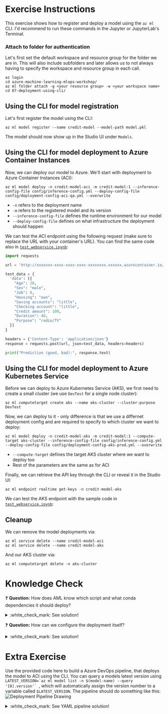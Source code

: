 # Exercise Instructions

This exercise shows how to register and deploy a model using the `az ml` CLI. I'd recommend to run these commands in the Jupyter or JupyterLab's Terminal.

### Attach to folder for authentication

Let's first set the default workspace and resource group for the folder we are in. This will also include subfolders and later allows us to not always having to specify the workspace and resource group in each call.

```cli
az login
cd azure-machine-learning-mlops-workshop/
az ml folder attach -g <your resource group> -w <your workspace name>
cd 07-deployment-using-cli/
```

## Using the CLI for model registration

Let's first register the model using the CLI:

```cli
az ml model register --name credit-model --model-path model.pkl
```

The model should now show up in the Studio UI under `Models`.

## Using the CLI for model deployment to Azure Container Instances

Now, we can deploy our model to Azure. We'll start with deployment to Azure Container Instances (ACI):

```cli
az ml model deploy -n credit-model-aci -m credit-model:1 --inference-config-file config/inference-config.yml --deploy-config-file config/deployment-config-aci-qa.yml --overwrite
```

* `-n` refers to the deployment name
* `-m` refers to the registered model and its version
* `--inference-config-file` defines the runtime environment for our model
* `--deploy-config-file` defines on what infrastructure the deployment should happen

We can test the ACI endpoint using the following request (make sure to replace the URL with your container's URL). You can find the same code also in [`test_webservice.ipynb`](test_webservice.ipynb):

```python
import requests

url = 'http://xxxxxxx-xxxx-xxxx-xxxx-xxxxxxxx.xxxxxx.azurecontainer.io/score'

test_data = {
  'data': [{
    "Age": 20,
    "Sex": "male",
    "Job": 0,
    "Housing": "own",
    "Saving accounts": "little",
    "Checking account": "little",
    "Credit amount": 100,
    "Duration": 48,
    "Purpose": "radio/TV"
  }]
}

headers = {'Content-Type': 'application/json'}
response = requests.post(url, json=test_data, headers=headers)

print("Prediction (good, bad):", response.text)
```

## Using the CLI for model deployment to Azure Kubernetes Service

Before we can deploy to Azure Kubernetes Service (AKS), we first need to create a small cluster (we use `DevTest` for a single node cluster):

```cli
az ml computetarget create aks --name aks-cluster --cluster-purpose DevTest
```

Now, we can deploy to it - only difference is that we use a differnet deployment config and are required to specify to which cluster we want to deploy:

```cli
az ml model deploy -n credit-model-aks -m credit-model:1 --compute-target aks-cluster --inference-config-file config/inference-config.yml --deploy-config-file config/deployment-config-aks-prod.yml --overwrite
```

* `--compute-target` defines the target AKS cluster where we want to deploy too
* Rest of the parameters are the same as for ACI

Finally, we can retrieve the API key through the CLI or reveal it in the Studio UI:

```cli
az ml endpoint realtime get-keys -n credit-model-aks
```

We can test the AKS endpoint with the sample code in [`test_webservice.ipynb`](test_webservice.ipynb):

## Cleanup

We can remove the model deployments via:

```cli
az ml service delete --name credit-model-aci
az ml service delete --name credit-model-aks
```

And our AKS cluster via:

```cli
az ml computetarget delete -n aks-cluster
```

# Knowledge Check

:question: **Question:** How does AML know which script and what conda dependencies it should deploy?
<details>
  <summary>:white_check_mark: See solution!</summary>

This is defined in [`config/inference-config.yml`](config/inference-config.yml), which points towards our scoring script `score.py` and our `conda.yml`:

```
entryScript: score.py
condaFile: config/conda.yml
```
</details>

:question: **Question:** How can we configure the deployment itself?
<details>
  <summary>:white_check_mark: See solution!</summary>

This is defined in  [`config/deployment-config-aci-qa.yml`](config/deployment-config-aci-qa.yml) and [`config/deployment-config-aks-prod.yml`](config/deployment-config-aks-prod.yml). The file slightly differ, but a few sections are the same:

```yaml
containerResourceRequirements:
  cpu: 1
  memoryInGB: 0.5

# Only one can be True
authEnabled: True
tokenAuthEnabled: False

appInsightsEnabled: True
sslEnabled: False
```

The config for AKS is more granular, as it allows for auto-scaling and replication of the running container(s). Full details for the AKS config can be found [here](https://docs.microsoft.com/en-us/azure/machine-learning/reference-azure-machine-learning-cli#azure-kubernetes-service-deployment-configuration-schema).
Full details for the config of ACI can be found [here](https://docs.microsoft.com/en-us/azure/machine-learning/reference-azure-machine-learning-cli#azure-container-instance-deployment-configuration-schema).
</details>

# Extra Exercise

Use the provided code here to build a Azure DevOps pipeline, that deploys the model to ACI using the CLI. You can query a models latest version using ``LATEST_VERSION=`az ml model list -n $(model-name) --query '[0].version'` ``, which will automatically assign the version number to a variable called `$LATEST_VERSION`. The pipeline should do something like this:
![Deployment Pipeline Drawing](../media/deployment_pipeline.png)

<details>
  <summary>:white_check_mark: See YAML pipeline solution!</summary>

In Azure DevOps, goto Pipelines and create a new pipeline. Select `Azure Repos Git` and select your project's repo. Then select Start pipeline and replace its code with the following pipeline code (alternatively, you can just point to the pipeline under `deployment-using-cli/solution/deploy_model.yml`):

```yaml
# Disabled for the sake of this workshop
trigger:
- none

pool:
  vmImage: 'Ubuntu-16.04'

variables:
  resourcegroup: 'aml-mlops-workshop' # replace with your resource group (same as you've used for the Service Connection)
  workspace: 'aml-mlops-workshop' # replace with your workspace name (same as you've used for the Service Connection)
  model-name: 'credit-model'

  # Azure Resource Manager connection created during pipeline creation
  aml_service_connection: 'aml_workspace'

steps:
- task: AzureCLI@2
  displayName: 'Install the az ml CLI'
  inputs:
    azureSubscription: '$(aml_service_connection)'
    scriptLocation: inlineScript
    scriptType: bash
    inlineScript: |
      az extension add -n azure-cli-ml

- task: AzureCLI@2
  displayName: 'Attach folder to AML workspace (authenticate)'
  inputs:
    azureSubscription: '$(aml_service_connection)'
    scriptLocation: inlineScript
    scriptType: bash
    inlineScript: |
      az ml folder attach -w $(workspace) -g $(resourcegroup)

- task: AzureCLI@2
  displayName: 'Deploy model to ACI'
  inputs:
    azureSubscription: '$(aml_service_connection)'
    scriptLocation: inlineScript
    scriptType: bash
    workingDirectory: deployment-using-cli/
    inlineScript: |
      LATEST_VERSION=`az ml model list -n $(model-name) --query '[0].version'`
      az ml model deploy -n credit-model-aci -m $(model-name):$LATEST_VERSION \
        --inference-config-file config/inference-config.yml \
        --deploy-config-file config/deployment-config-aci-qa.yml \
        --overwrite
```
Lastly, run it and check if your model was deployed successfully.
</details>
